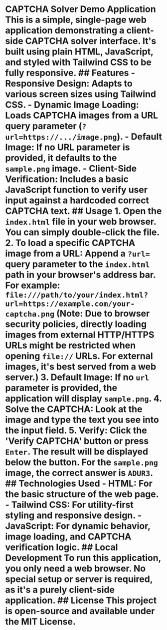 # CAPTCHA Solver Demo Application This is a simple, single-page web application demonstrating a client-side CAPTCHA solver interface. It's built using plain HTML, JavaScript, and styled with Tailwind CSS to be fully responsive. ## Features - **Responsive Design**: Adapts to various screen sizes using Tailwind CSS. - **Dynamic Image Loading**: Loads CAPTCHA images from a URL query parameter (`?url=https://.../image.png`). - **Default Image**: If no URL parameter is provided, it defaults to the `sample.png` image. - **Client-Side Verification**: Includes a basic JavaScript function to verify user input against a hardcoded correct CAPTCHA text. ## Usage 1. **Open the `index.html` file in your web browser.** You can simply double-click the file. 2. **To load a specific CAPTCHA image from a URL:** Append a `?url=` query parameter to the `index.html` path in your browser's address bar. For example: `file:///path/to/your/index.html?url=https://example.com/your-captcha.png` (Note: Due to browser security policies, directly loading images from external HTTP/HTTPS URLs might be restricted when opening `file://` URLs. For external images, it's best served from a web server.) 3. **Default Image**: If no `url` parameter is provided, the application will display `sample.png`. 4. **Solve the CAPTCHA**: Look at the image and type the text you see into the input field. 5. **Verify**: Click the 'Verify CAPTCHA' button or press `Enter`. The result will be displayed below the button. For the `sample.png` image, the correct answer is `ADUR3`. ## Technologies Used - **HTML**: For the basic structure of the web page. - **Tailwind CSS**: For utility-first styling and responsive design. - **JavaScript**: For dynamic behavior, image loading, and CAPTCHA verification logic. ## Local Development To run this application, you only need a web browser. No special setup or server is required, as it's a purely client-side application. ## License This project is open-source and available under the MIT License.